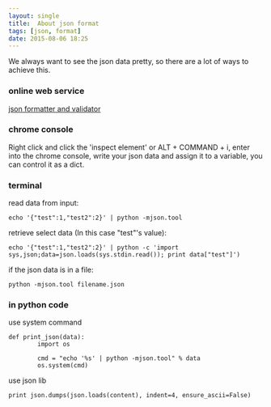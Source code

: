 ```yaml
---
layout: single
title:  About json format
tags: [json, format]
date: 2015-08-06 18:25
---
```


We always want to see the json data pretty, so there are a lot of ways to achieve this.

### online web service

[json formatter and validator][1]

### chrome console

Right click and click the 'inspect element' or ALT + COMMAND + i, enter into the chrome console, write your json data and assign it to a variable, you can control it as a dict.

### terminal

read data from input:

	echo '{"test":1,"test2":2}' | python -mjson.tool

retrieve select data (In this case "test"'s value):

	echo '{"test":1,"test2":2}' | python -c 'import sys,json;data=json.loads(sys.stdin.read()); print data["test"]')

if the json data is in a file:

	python -mjson.tool filename.json

### in python code
use system command

	def print_json(data):
	        import os
	
	        cmd = "echo '%s' | python -mjson.tool" % data
	        os.system(cmd)

use json lib

	print json.dumps(json.loads(content), indent=4, ensure_ascii=False)

[1]:	http://jsonformatter.curiousconcept.com/